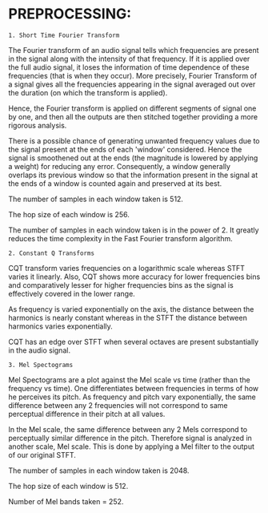 
# PREPROCESSING:
`1. Short Time Fourier Transform`

The Fourier transform of an audio signal tells which frequencies are present in the signal along with the intensity of that frequency. 
If it is applied over the full audio signal, it loses the information of time dependence of these frequencies (that is when they occur). 
More precisely, Fourier Transform of a signal gives all the frequencies appearing in the signal averaged out over the duration (on which the transform is applied).

Hence, the Fourier transform is applied on different segments of signal one by one, and then all the outputs are then stitched together providing a more rigorous analysis.

There is a possible chance of generating unwanted frequency values due to the signal present at the ends of each 'window' considered. 
Hence the signal is smoothened out at the ends (the magnitude is lowered by applying a weight) for reducing any error.
Consequently, a window generally overlaps its previous window so that the information present in the signal at the ends of a window is counted again and preserved at its best.

The number of samples in each window taken is 512.

The hop size of each window is 256.

The number of samples in each window taken is in the power of 2. It greatly reduces the time complexity in the Fast Fourier transform algorithm.


`2. Constant Q Transforms`

CQT transform varies frequencies on a logarithmic scale whereas STFT varies it linearly.
Also, CQT shows more accuracy for lower frequencies bins and comparatively lesser for higher frequencies bins as the signal is effectively covered in the lower range.

As frequency is varied exponentially on the axis, the distance between the harmonics is nearly constant
whereas in the STFT the distance between harmonics varies exponentially.

CQT has an edge over STFT when several octaves are present substantially in the audio signal.


`3. Mel Spectograms`

Mel Spectograms are a plot against the Mel scale vs time (rather than the frequency vs time).
One differentiates between frequencies in terms of how he perceives its pitch.
As frequency and pitch vary exponentially, the same difference between any 2 frequencies will not correspond to same perceptual difference in their pitch at all values.

In the Mel scale, the same difference between any 2 Mels correspond to perceptually similar difference in the pitch. 
Therefore signal is analyzed in another scale, Mel scale.
This is done by applying a Mel filter to the output of our original STFT.

The number of samples in each window taken is 2048.

The hop size of each window is 512.

Number of Mel bands taken = 252.
